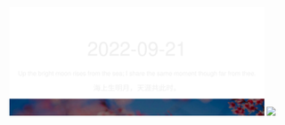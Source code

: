 <!-- [START DAILY SAYING] -->
<!-- Please keep comment here to allow auto update -->
<p align="center">
  <img src="assets/daily-saying/2022-09-21.svg" height="196"/>
  <img src="https://dots365.herokuapp.com?d=2022-09-21" height="196"/>
</p>
<!-- [END DAILY SAYING] -->

<!-- <p align="center">
<img alt="profile views" src="https://komarev.com/ghpvc/?username=bubkoo&color=brightgreen&style=flat-square&label=PROFILE+VIEWS" />
</p> -->
